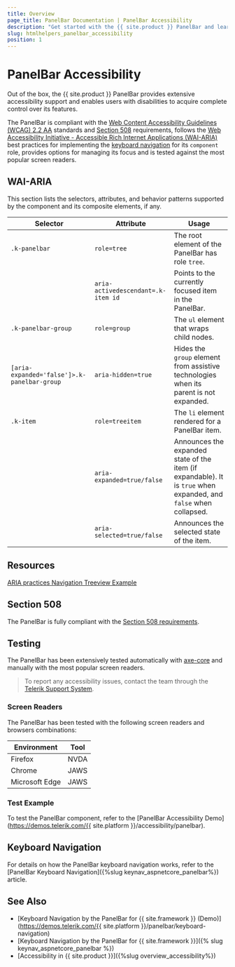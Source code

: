 ```yaml
---
title: Overview
page_title: PanelBar Documentation | PanelBar Accessibility
description: "Get started with the {{ site.product }} PanelBar and learn about its accessibility support for WAI-ARIA, Section 508, and WCAG 2.2."
slug: htmlhelpers_panelbar_accessibility
position: 1
---
```


# PanelBar Accessibility





Out of the box, the {{ site.product }} PanelBar provides extensive accessibility support and enables users with disabilities to acquire complete control over its features.


The PanelBar is compliant with the [Web Content Accessibility Guidelines (WCAG) 2.2 AA](https://www.w3.org/TR/WCAG22/) standards and [Section 508](https://www.section508.gov/) requirements, follows the [Web Accessibility Initiative - Accessible Rich Internet Applications (WAI-ARIA)](https://www.w3.org/WAI/ARIA/apg/) best practices for implementing the [keyboard navigation](#keyboard-navigation) for its `component` role, provides options for managing its focus and is tested against the most popular screen readers.

## WAI-ARIA


This section lists the selectors, attributes, and behavior patterns supported by the component and its composite elements, if any.

| Selector | Attribute | Usage |
| -------- | --------- | ----- |
| `.k-panelbar` | `role=tree` | The root element of the PanelBar has role `tree`. |
|  | `aria-activedescendant=.k-item id` | Points to the currently focused item in the PanelBar. |
| `.k-panelbar-group` | `role=group` | The `ul` element that wraps child nodes. |
| `[aria-expanded='false']>.k-panelbar-group` | `aria-hidden=true` | Hides the `group` element from assistive technologies when its parent is not expanded. |
| `.k-item` | `role=treeitem` | The `li` element rendered for a PanelBar item. |
|  | `aria-expanded=true/false` | Announces the expanded state of the item (if expandable). It is `true` when expanded, and `false` when collapsed. |
|  | `aria-selected=true/false` | Announces the selected state of the item. |

## Resources

[ARIA practices Navigation Treeview Example](https://www.w3.org/WAI/ARIA/apg/example-index/treeview/treeview-navigation.html)

## Section 508


The PanelBar is fully compliant with the [Section 508 requirements](http://www.section508.gov/).

## Testing


The PanelBar has been extensively tested automatically with [axe-core](https://github.com/dequelabs/axe-core) and manually with the most popular screen readers.

> To report any accessibility issues, contact the team through the [Telerik Support System](https://www.telerik.com/account/support-center).

### Screen Readers


The PanelBar has been tested with the following screen readers and browsers combinations:

| Environment | Tool |
| ----------- | ---- |
| Firefox | NVDA |
| Chrome | JAWS |
| Microsoft Edge | JAWS |



### Test Example

To test the PanelBar component, refer to the [PanelBar Accessibility Demo](https://demos.telerik.com/{{ site.platform }}/accessibility/panelbar).

## Keyboard Navigation

For details on how the PanelBar keyboard navigation works, refer to the [PanelBar Keyboard Navigation]({%slug keynav_aspnetcore_panelbar%}) article.

## See Also

* [Keyboard Navigation by the PanelBar for {{ site.framework }} (Demo)](https://demos.telerik.com/{{ site.platform }}/panelbar/keyboard-navigation)
* [Keyboard Navigation by the PanelBar for {{ site.framework }}]({% slug keynav_aspnetcore_panelbar %})
* [Accessibility in {{ site.product }}]({%slug overview_accessibility%})